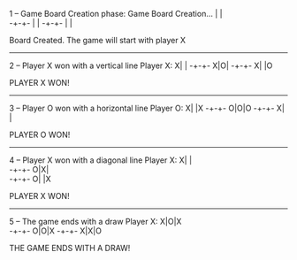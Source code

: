 1 – Game Board Creation phase: 
Game Board Creation… 
 | |  
-+-+-
 | | 
-+-+- 
 | | 

Board Created. 
The game will start with player X

--------------------

2 – Player X won with a vertical line 
Player X: 
X| | 
-+-+- 
X|O| 
-+-+- 
X| |O 

PLAYER X WON!

--------------------

3 – Player O won with a horizontal line 
Player O: 
X| |X 
-+-+- 
O|O|O 
-+-+- 
X| | 

PLAYER O WON!

--------------------

4 – Player X won with a diagonal line 
Player X: 
X| |  
-+-+- 
O|X|  
-+-+- 
O| |X 

PLAYER X WON!

--------------------

5 – The game ends with a draw 
Player X: 
X|O|X  
-+-+- 
O|O|X 
-+-+- 
X|X|O 

THE GAME ENDS WITH A DRAW!